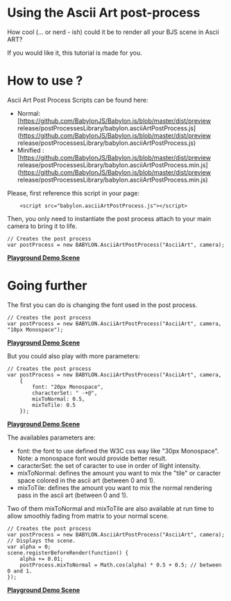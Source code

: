 # Using the Ascii Art post-process

How cool (... or nerd - ish) could it be to render all your BJS scene in Ascii ART?

If you would like it, this tutorial is made for you.

# How to use ?

Ascii Art Post Process Scripts can be found here: 
- Normal: [https://github.com/BabylonJS/Babylon.js/blob/master/dist/preview release/postProcessesLibrary/babylon.asciiArtPostProcess.js](https://github.com/BabylonJS/Babylon.js/blob/master/dist/preview release/postProcessesLibrary/babylon.asciiArtPostProcess.js)
- Minified : [https://github.com/BabylonJS/Babylon.js/blob/master/dist/preview release/postProcessesLibrary/babylon.asciiArtPostProcess.min.js](https://github.com/BabylonJS/Babylon.js/blob/master/dist/preview release/postProcessesLibrary/babylon.asciiArtPostProcess.min.js)

Please, first reference this script in your page:

```
	<script src="babylon.asciiArtPostProcess.js"></script>
```

Then, you only need to instantiate the post process attach to your main camera to bring it to life.

```
// Creates the post process
var postProcess = new BABYLON.AsciiArtPostProcess("AsciiArt", camera);
```

[**Playground Demo Scene**](https://www.babylonjs-playground.com/#2I28SC#0)

# Going further

The first you can do is changing the font used in the post process.

```
// Creates the post process
var postProcess = new BABYLON.AsciiArtPostProcess("AsciiArt", camera, "10px Monospace");
```

[**Playground Demo Scene**](https://www.babylonjs-playground.com/#2I28SC#1)

But you could also play with more parameters:

```
// Creates the post process
var postProcess = new BABYLON.AsciiArtPostProcess("AsciiArt", camera, 
    {
        font: "20px Monospace",
        characterSet: " -+@",
        mixToNormal: 0.5,
        mixToTile: 0.5        
    });
```

[**Playground Demo Scene**](https://www.babylonjs-playground.com/#2I28SC#5)

The availables parameters are:

- font: the font to use defined the W3C css way like "30px Monospace". Note: a monospace font would provide better result.
- caracterSet: the set of caracter to use in order of llight intensity.
- mixToNormal: defines the amount you want to mix the "tile" or caracter space colored in the ascii art (between 0 and 1).
- mixToTile: defines the amount you want to mix the normal rendering pass in the ascii art (between 0 and 1).

Two of them mixToNormal and mixToTile are also available at run time to allow smoothly fading from matrix to your normal scene.

```
// Creates the post process
var postProcess = new BABYLON.AsciiArtPostProcess("AsciiArt", camera);
// Displays the scene.
var alpha = 0;
scene.registerBeforeRender(function() {
    alpha += 0.01;
    postProcess.mixToNormal = Math.cos(alpha) * 0.5 + 0.5; // between 0 and 1.
});
```

[**Playground Demo Scene**](https://www.babylonjs-playground.com/#2I28SC#3)

